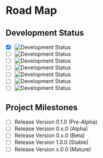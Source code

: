 # Road Map

## Development Status

- [x] ![Development Status](https://img.shields.io/badge/status-planning-lightgrey.svg?longCache=true)
- [ ] ![Development Status](https://img.shields.io/badge/status-pre--alpha-red.svg?longCache=true)
- [ ] ![Development Status](https://img.shields.io/badge/status-alpha-yellow.svg?longCache=true)
- [ ] ![Development Status](https://img.shields.io/badge/status-beta-brightgreen.svg?longCache=true)
- [ ] ![Development Status](https://img.shields.io/badge/status-stable-blue.svg?longCache=true)
- [ ] ![Development Status](https://img.shields.io/badge/status-mature-8A2BE2.svg?longCache=true)
- [ ] ![Development Status](https://img.shields.io/badge/status-inactive-lightgrey.svg?longCache=true)

## Project Milestones

- [ ] Release Version 0.1.0 (Pre-Alpha)
- [ ] Release Version 0.x.0 (Alpha)
- [ ] Release Version 0.x.0 (Beta)
- [ ] Release Version 1.0.0 (Stable)
- [ ] Release Version x.0.0 (Mature)
